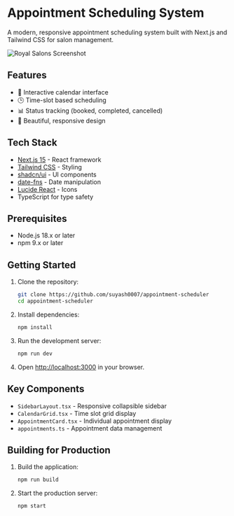 # Appointment Scheduling System

A modern, responsive appointment scheduling system built with Next.js and Tailwind CSS for salon management.

![Royal Salons Screenshot](https://images.unsplash.com/photo-1600948836101-f9ffda59d250?w=1200&h=600&fit=crop&q=80)

## Features

- 📅 Interactive calendar interface
- 🕒 Time-slot based scheduling
- 📊 Status tracking (booked, completed, cancelled)
- 🎨 Beautiful, responsive design

## Tech Stack

- [Next.js 15](https://nextjs.org/) - React framework
- [Tailwind CSS](https://tailwindcss.com/) - Styling
- [shadcn/ui](https://ui.shadcn.com/) - UI components
- [date-fns](https://date-fns.org/) - Date manipulation
- [Lucide React](https://lucide.dev/) - Icons
- TypeScript for type safety

## Prerequisites

- Node.js 18.x or later
- npm 9.x or later

## Getting Started

1. Clone the repository:
   ```bash
   git clone https://github.com/suyash0007/appointment-scheduler
   cd appointment-scheduler
   ```

2. Install dependencies:
   ```bash
   npm install
   ```

3. Run the development server:
   ```bash
   npm run dev
   ```

4. Open [http://localhost:3000](http://localhost:3000) in your browser.

## Key Components

- `SidebarLayout.tsx` - Responsive collapsible sidebar
- `CalendarGrid.tsx` - Time slot grid display
- `AppointmentCard.tsx` - Individual appointment display
- `appointments.ts` - Appointment data management

## Building for Production

1. Build the application:
   ```bash
   npm run build
   ```

2. Start the production server:
   ```bash
   npm start
   ```

